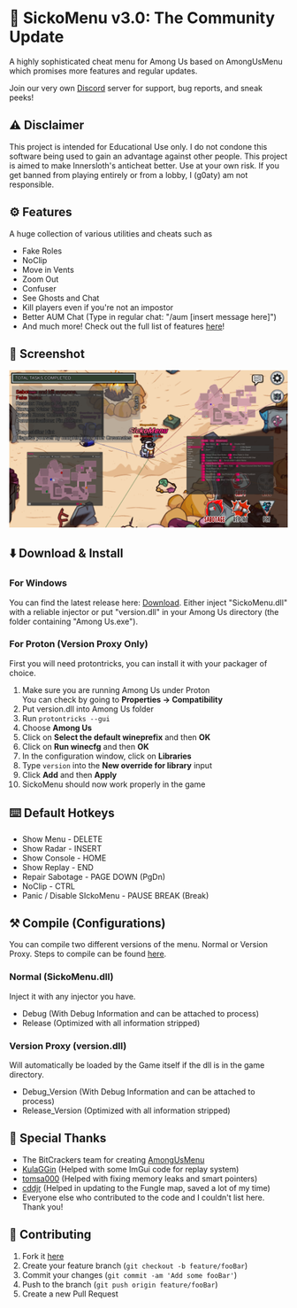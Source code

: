 # 👺 SickoMenu v3.0: The Community Update
A highly sophisticated cheat menu for Among Us based on AmongUsMenu which promises more features and regular updates.

Join our very own [Discord](https://dsc.gg/sickos) server for support, bug reports, and sneak peeks!

## ⚠️ Disclaimer
This project is intended for Educational Use only. I do not condone this software being used to gain an advantage against other people. This project is aimed to make Innersloth's anticheat better. Use at your own risk. If you get banned from playing entirely or from a lobby, I (g0aty) am not responsible.

## ⚙️ Features
A huge collection of various utilities and cheats such as
- Fake Roles
- NoClip
- Move in Vents
- Zoom Out
- Confuser
- See Ghosts and Chat
- Kill players even if you're not an impostor
- Better AUM Chat (Type in regular chat: "/aum [insert message here]")
- And much more! Check out the full list of features [here](https://github.com/g0aty/SickoMenu/blob/main/FEATURES.md)!

## 📸 Screenshot
<p align="center">
   <img src="screenshot.png">
</p>

## ⬇️ Download & Install
### For Windows
You can find the latest release here: [Download](https://github.com/g0aty/SickoMenu/releases/latest).
Either inject "SickoMenu.dll" with a reliable injector or put "version.dll" in your Among Us directory (the folder containing "Among Us.exe").

### For Proton (Version Proxy Only)
First you will need protontricks, you can install it with your packager of choice.

1. Make sure you are running Among Us under Proton  
   You can check by going to **Properties -> Compatibility**
3. Put version.dll into Among Us folder
4. Run `protontricks --gui`
5. Choose **Among Us**
6. Click on **Select the default wineprefix** and then **OK**
7. Click on **Run winecfg** and then **OK**
8. In the configuration window, click on **Libraries**
9. Type `version` into the **New override for library** input
10. Click **Add** and then **Apply**
11. SickoMenu should now work properly in the game

## ⌨️ Default Hotkeys
- Show Menu - DELETE
- Show Radar - INSERT
- Show Console - HOME
- Show Replay - END
- Repair Sabotage - PAGE DOWN (PgDn)
- NoClip - CTRL
- Panic / Disable SIckoMenu - PAUSE BREAK (Break)

## ⚒️ Compile (Configurations)
You can compile two different versions of the menu. Normal or Version Proxy. Steps to compile can be found [here](https://docs.google.com/document/d/1bdXyasr7suassff_or3ywPyItGkjhlTfbBJtvaJ6udQ/edit?usp=sharing).

### Normal (SickoMenu.dll)
Inject it with any injector you have.

- Debug (With Debug Information and can be attached to process)
- Release (Optimized with all information stripped)

### Version Proxy (version.dll)
Will automatically be loaded by the Game itself if the dll is in the game directory.

- Debug_Version (With Debug Information and can be attached to process)
- Release_Version (Optimized with all information stripped)

## 🙏 Special Thanks
* The BitCrackers team for creating [AmongUsMenu](https://github.com/BitCrackers/AmongUsMenu)
* [KulaGGin](https://github.com/KulaGGin) (Helped with some ImGui code for replay system)
* [tomsa000](https://github.com/tomsa000) (Helped with fixing memory leaks and smart pointers)
* [cddjr](https://github.com/cddjr) (Helped in updating to the Fungle map, saved a lot of my time)
* Everyone else who contributed to the code and I couldn't list here. Thank you!

## 💁 Contributing
1. Fork it [here](<https://github.com/g0aty/SickoMenu/fork>)
2. Create your feature branch (`git checkout -b feature/fooBar`)
3. Commit your changes (`git commit -am 'Add some fooBar'`)
4. Push to the branch (`git push origin feature/fooBar`)
5. Create a new Pull Request